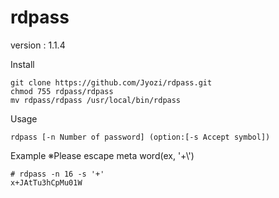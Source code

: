 # rdpass
version : 1.1.4

Install
```
git clone https://github.com/Jyozi/rdpass.git
chmod 755 rdpass/rdpass
mv rdpass/rdpass /usr/local/bin/rdpass
```

Usage
```
rdpass [-n Number of password] (option:[-s Accept symbol])
```

Example
※Please escape meta word(ex, '+\\')
```
# rdpass -n 16 -s '+'
x+JAtTu3hCpMu01W
```
